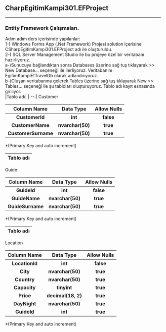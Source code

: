 ﻿## CharpEgitimKampi301.EFProject     
---    
### Entity Framework Çalışmaları.    
Adım adım ders içerisinde yapılanlar:    
1-) Windows Forms App (.Net Framework) Projesi solution içerisine CSharpEgitimKampi301.EFProject adı ile oluşturuldu.    
2-) SQL Server Management Studio ile bu projeye özel bir veritabanı hazırlıyoruz.     
	a-)Sunucuya bağlandıktan sonra Databases üzerine sağ tuş tıklayarak >> New Database... seçeneği ile ilerliyoruz. Veritabanını EgitimKampiEfTravelDb olarak adlandırıyoruz.     
	b-)Oluşan veritabanına gelerek Tables üzerine sağ tuş tıklayarak New >> Tables... seçeneği ile şu tabloları oluşturuyoruz. 
	Tablo adı kayıt esnasında giriliyor.    
|Tablo adı|
|:--:|
Customer

|Column Name|Data Type|Allow Nulls|
|:--:|:--:|:--:|
**CustomerId**|**int**|**false**|
**CustomerName**|**nvarchar(50)**|**true**|
**CustomerSurname**|**nvarchar(50)**|**true**|    

*(Primary Key and auto increment)    

|Tablo adı|
|:--:|
Guide

|Column Name|Data Type|Allow Nulls|
|:--:|:--:|:--:|
**GuideId**|**int**|**false**|
**GuideName**|**nvarchar(50)**|**true**|
**GuideSurname**|**nvarchar(50)**|**true**|    

*(Primary Key and auto increment)    

|Tablo adı|
|:--:|
Location

|Column Name|Data Type|Allow Nulls|
|:--:|:--:|:--:|
**LocationId**|**int**|**false**|
**City**|**nvarchar(50)**|**true**|
**Country**|**nvarchar(50)**|**true**|
**Capacity**|**tinyint**|**true**|
**Price**|**decimal(18, 2)**|**true**|
**DayNight**|**nvarchar(50)**|**true**|
**GuideId**|**int**|**true**|    

*(Primary Key and auto increment)
	
	
